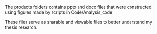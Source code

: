 The products folders contains pptx and docx files that were constructed using figures made by scripts in Code/Analysis_code

These files serve as sharable and viewable files to better understand my thesis research.
